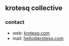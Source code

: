 ## krotesq collective

### contact
- web: [krotesq.com](https://krotesq.com)
- mail: hello@krotesq.com
